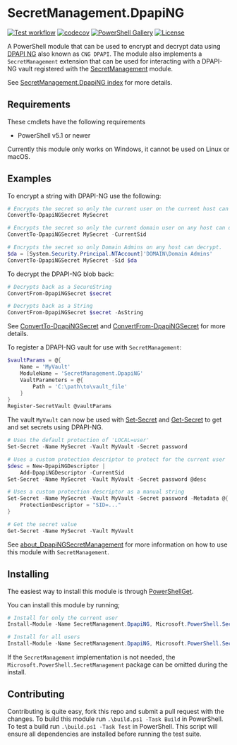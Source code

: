 # SecretManagement.DpapiNG

[![Test workflow](https://github.com/jborean93/SecretManagement.DpapiNG/workflows/Test%20SecretManagement.DpapiNG/badge.svg)](https://github.com/jborean93/SecretManagement.DpapiNG/actions/workflows/ci.yml)
[![codecov](https://codecov.io/gh/jborean93/SecretManagement.DpapiNG/branch/main/graph/badge.svg?token=b51IOhpLfQ)](https://codecov.io/gh/jborean93/SecretManagement.DpapiNG)
[![PowerShell Gallery](https://img.shields.io/powershellgallery/dt/SecretManagement.DpapiNG.svg)](https://www.powershellgallery.com/packages/SecretManagement.DpapiNG)
[![License](https://img.shields.io/badge/license-MIT-blue.svg)](https://github.com/jborean93/SecretManagement.DpapiNG/blob/main/LICENSE)

A PowerShell module that can be used to encrypt and decrypt data using [DPAPI NG](https://learn.microsoft.com/en-us/windows/win32/seccng/cng-dpapi) also known as `CNG DPAPI`.
The module also implements a `SecretManagement` extension that can be used for interacting with a DPAPI-NG vault registered with the [SecretManagement](https://learn.microsoft.com/en-us/powershell/module/microsoft.powershell.secretmanagement/?view=ps-modules) module.

See [SecretManagement.DpapiNG index](docs/en-US/SecretManagement.DpapiNG.md) for more details.

## Requirements

These cmdlets have the following requirements

* PowerShell v5.1 or newer

Currently this module only works on Windows, it cannot be used on Linux or macOS.

## Examples
To encrypt a string with DPAPI-NG use the following:

```powershell
# Encrypts the secret so only the current user on the current host can decrypt.
ConvertTo-DpapiNGSecret MySecret

# Encrypts the secret so only the current domain user on any host can decrypt.
ConvertTo-DpapiNGSecret MySecret -CurrentSid

# Encrypts the secret so only Domain Admins on any host can decrypt.
$da = [System.Security.Principal.NTAccount]'DOMAIN\Domain Admins'
ConvertTo-DpapiNGSecret MySecret -Sid $da
```

To decrypt the DPAPI-NG blob back:

```powershell
# Decrypts back as a SecureString
ConvertFrom-DpapiNGSecret $secret

# Decrypts back as a String
ConvertFrom-DpapiNGSecret $secret -AsString
```

See [ConvertTo-DpapiNGSecret](./docs/en-US/ConvertTo-DpapiNGSecret.md) and [ConvertFrom-DpapiNGSecret](./docs/en-US/ConvertFrom-DpapiNGSecret.md) for more details.

To register a DPAPI-NG vault for use with `SecretManagement`:

```powershell
$vaultParams = @{
    Name = 'MyVault'
    ModuleName = 'SecretManagement.DpapiNG'
    VaultParameters = @{
        Path = 'C:\path\to\vault_file'
    }
}
Register-SecretVault @vaultParams
```

The vault `MyVault` can now be used with [Set-Secret](https://learn.microsoft.com/en-us/powershell/module/microsoft.powershell.secretmanagement/set-secret?view=ps-modules) and [Get-Secret](https://learn.microsoft.com/en-us/powershell/module/microsoft.powershell.secretmanagement/get-secret?view=ps-modules) to get and set secrets using DPAPI-NG.

```powershell
# Uses the default protection of 'LOCAL=user'
Set-Secret -Name MySecret -Vault MyVault -Secret password

# Uses a custom protection descriptor to protect for the current user
$desc = New-DpapiNGDescriptor |
    Add-DpapiNGDescriptor -CurrentSid
Set-Secret -Name MySecret -Vault MyVault -Secret password @desc

# Uses a custom protection descriptor as a manual string
Set-Secret -Name MySecret -Vault MyVault -Secret password -Metadata @{
    ProtectionDescriptor = "SID=..."
}

# Get the secret value
Get-Secret -Name MySecret -Vault MyVault
```

See [about_DpapiNGSecretManagement](./docs/en-US/about_DpapiNGSecretManagement.md) for more information on how to use this module with `SecretManagement`.

## Installing

The easiest way to install this module is through [PowerShellGet](https://docs.microsoft.com/en-us/powershell/gallery/overview).

You can install this module by running;

```powershell
# Install for only the current user
Install-Module -Name SecretManagement.DpapiNG, Microsoft.PowerShell.SecretManagement -Scope CurrentUser

# Install for all users
Install-Module -Name SecretManagement.DpapiNG, Microsoft.PowerShell.SecretManagement -Scope AllUsers
```

If the `SecretManagement` implementation is not needed, the `Microsoft.PowerShell.SecretManagement` package can be omitted during the install.

## Contributing

Contributing is quite easy, fork this repo and submit a pull request with the changes.
To build this module run `.\build.ps1 -Task Build` in PowerShell.
To test a build run `.\build.ps1 -Task Test` in PowerShell.
This script will ensure all dependencies are installed before running the test suite.
